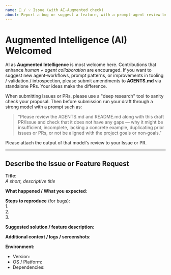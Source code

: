 ```yaml
---
name: 🐛 / 💡 Issue (with AI‑Augmented check)
about: Report a bug or suggest a feature, with a prompt‑agent review before submitting
---
```


# Augmented Intelligence (AI) Welcomed

AI as **Augmented Intelligence** is most welcome here. Contributions that enhance *human + agent collaboration* are encouraged. If you want to suggest new agent‑workflows, prompt patterns, or improvements in tooling / validation / introspection, please submit amendments to **AGENTS.md** via standalone PRs. Your ideas make the difference.

When submitting Issues or PRs, please use a "deep research" tool to sanity check your proposal. Then before submission run your draft through a strong model with a prompt such as:

> "Please review the AGENTS.md and README.md along with this draft PR/Issue and check that it does not have any gaps — why it might be insufficient, incomplete, lacking a concrete example, duplicating prior issues or PRs, or not be aligned with the project goals or non‑goals."

Please attach the output of that model's review to your Issue or PR.

---

## Describe the Issue or Feature Request

**Title**:  
*A short, descriptive title*

**What happened / What you expected**:  

**Steps to reproduce** (for bugs):  
1.  
2.  
3.  

**Suggested solution / feature description**:  

**Additional context / logs / screenshots**:  

**Environment:**  
- Version:  
- OS / Platform:  
- Dependencies:  

